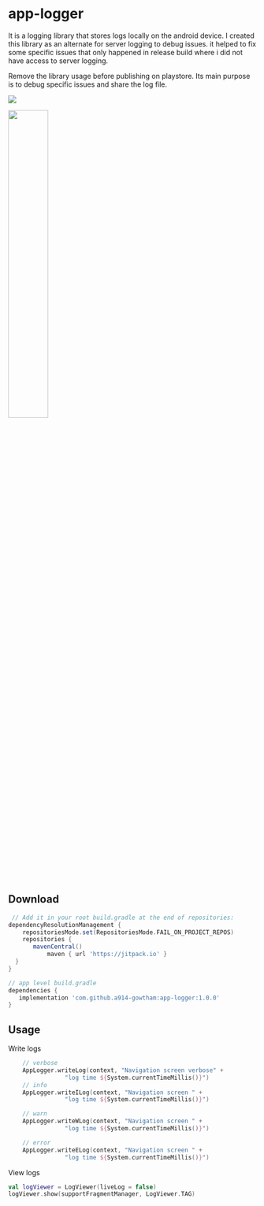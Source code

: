 # app-logger

It is a logging library that stores logs locally on the android device. I created this library as an alternate for server logging to debug issues. it helped to fix some specific issues that only happened in release build where i did not have access to server logging.

Remove the library usage before publishing on playstore. Its main purpose is to debug specific issues and share the log file. 

[![](https://jitpack.io/v/a914-gowtham/app-logger.svg)](https://jitpack.io/#a914-gowtham/app-logger)

<img src="https://github.com/a914-gowtham/app-logger/blob/master/demo.gif" width="40%" height="40%"/>

Download
--------

```gradle
 // Add it in your root build.gradle at the end of repositories:
dependencyResolutionManagement {
	repositoriesMode.set(RepositoriesMode.FAIL_ON_PROJECT_REPOS)
	repositories {
   	   mavenCentral()
           maven { url 'https://jitpack.io' }
  }
}

// app level build.gradle
dependencies {
   implementation 'com.github.a914-gowtham:app-logger:1.0.0'
}
```

## Usage 

Write logs
```kotlin
    // verbose
    AppLogger.writeLog(context, "Navigation screen verbose" +
                "log time ${System.currentTimeMillis()}")
    // info 
    AppLogger.writeILog(context, "Navigation screen " +
                "log time ${System.currentTimeMillis()}")

    // warn 
    AppLogger.writeWLog(context, "Navigation screen " +
                "log time ${System.currentTimeMillis()}")

    // error 
    AppLogger.writeELog(context, "Navigation screen " +
                "log time ${System.currentTimeMillis()}")
```



View logs
```kotlin
val logViewer = LogViewer(liveLog = false)
logViewer.show(supportFragmentManager, LogViewer.TAG)
```


